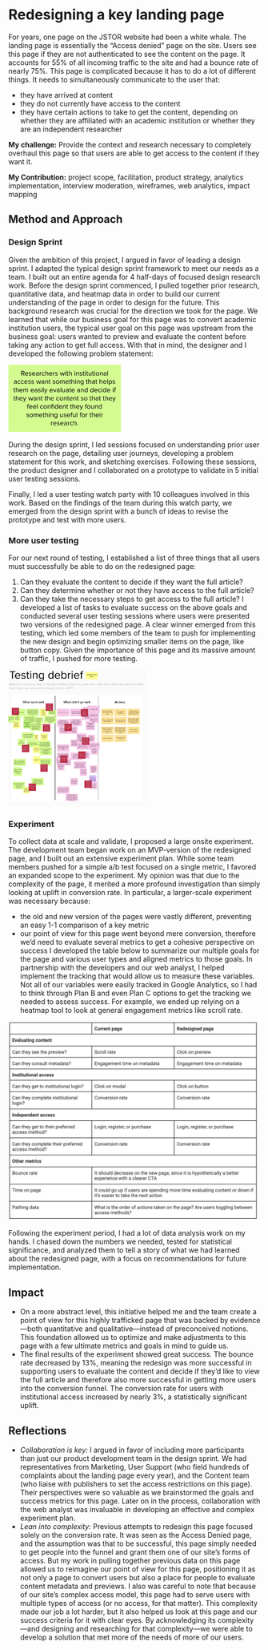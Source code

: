 # Redesigning a key landing page

For years, one page on the JSTOR website had been a white whale. The landing page is essentially the “Access denied” page on the site. Users see this page if they are not authenticated to see the content on the page. It accounts for 55% of all incoming traffic to the site and had a bounce rate of nearly 75%. 
This page is complicated because it has to do a lot of different things. It needs to simultaneously communicate to the user that: 
* they have arrived at content
* they do not currently have access to the content
* they have certain actions to take to get the content, depending on whether they are affiliated with an academic institution or whether they are an independent researcher

**My challenge:**  Provide the context and research necessary to completely overhaul this page so that users are able to get access to the content if they want it. 

**My Contribution:** project scope, facilitation, product strategy, analytics implementation, interview moderation, wireframes, web analytics, impact mapping


## Method and Approach

### Design Sprint

Given the ambition of this project, I argued in favor of leading a design sprint. I adapted the typical design sprint framework to meet our needs as a team. I built out an entire agenda for 4 half-days of focused design research work. Before the design sprint commenced, I pulled together prior research, quantitative data, and heatmap data in order to build our current understanding of the page in order to design for the future. This background research was crucial for the direction we took for the page. We learned that while our business goal for this page was to convert academic institution users, the typical user goal on this page was upstream from the business goal: users wanted to preview and evaluate the content before taking any action to get full access. With that in mind, the designer and I developed the following problem statement:

<img src="/images/Screen Shot 2020-06-27 at 2.39.09 PM.png" width="225">

During the design sprint, I led sessions focused on understanding prior user research on the page, detailing user journeys, developing a problem statement for this work, and sketching exercises. Following these sessions, the product designer and I collaborated on a prototype to validate in 5 initial user testing sessions. 

Finally, I led a user testing watch party with 10 colleagues involved in this work. Based on the findings of the team during this watch party, we emerged from the design sprint with a bunch of ideas to revise the prototype and test with more users. 

### More user testing

For our next round of testing, I established a list of three things that all users must successfully be able to do on the redesigned page:
1. Can they evaluate the content to decide if they want the full article?
2. Can they determine whether or not they have access to the full article?
3. Can they take the necessary steps to get access to the full article?
I developed a list of tasks to evaluate success on the above goals and conducted several user testing sessions where users were presented two versions of the redesigned page. A clear winner emerged from this testing, which led some members of the team to push for implementing the new design and begin optimizing smaller items on the page, like button copy. Given the importance of this page and its massive amount of traffic, I pushed for more testing.

<img src="/images/Screen Shot 2020-06-27 at 2.15.26 PM.png" width="275">

### Experiment

To collect data at scale and validate, I proposed a large onsite experiment. The development team began work on an MVP-version of the redesigned page, and I built out an extensive experiment plan. While some team members pushed for a simple a/b test focused on a single metric, I favored an expanded scope to the experiment. My opinion was that due to the complexity of the page, it merited a more profound investigation than simply looking at uplift in conversion rate. In particular, a larger-scale experiment was necessary because:
* the old and new version of the pages were vastly different, preventing an easy 1-1 comparison of a key metric
* our point of view for this page went beyond mere conversion, therefore we’d need to evaluate several metrics to get a cohesive perspective on success
I developed the table below to summarize our multiple goals for the page and various user types and aligned metrics to those goals. In partnership with the developers and our web analyst, I helped implement the tracking that would allow us to measure these variables. Not all of our variables were easily tracked in Google Analytics, so I had to think through Plan B and even Plan C options to get the tracking we needed to assess success. For example, we ended up relying on a heatmap tool to look at general engagement metrics like scroll rate. 

<img src="/images/Screen Shot 2020-06-27 at 3.04.28 PM.png" width="500">

Following the experiment period, I had a lot of data analysis work on my hands. I chased down the numbers we needed, tested for statistical significance, and analyzed them to tell a story of what we had learned about the redesigned page, with a focus on recommendations for future implementation.

## Impact

* On a more abstract level, this initiative helped me and the team create a point of view for this highly trafficked page that was backed by evidence—both quantitative and qualitative—instead of preconceived notions. This foundation allowed us to optimize and make adjustments to this page with a few ultimate metrics and goals in mind to guide us.
* The final results of the experiment showed great success. The bounce rate decreased by 13%, meaning the redesign was more successful in supporting users to evaluate the content and decide if they’d like to view the full article and therefore also more successful in getting more users into the conversion funnel. The conversion rate for users with institutional access increased by nearly 3%, a statistically significant uplift. 

## Reflections

* *Collaboration is key:* I argued in favor of including more participants than just our product development team in the design sprint. We had representatives from Marketing, User Support (who field hundreds of complaints about the landing page every year), and the Content team (who liaise with publishers to set the access restrictions on this page). Their perspectives were so valuable as we brainstormed the goals and success metrics for this page. Later on in the process, collaboration with the web analyst was invaluable in developing an effective and complex experiment plan.
* *Lean into complexity:* Previous attempts to redesign this page focused solely on the conversion rate. It was seen as the Access Denied page, and the assumption was that to be successful, this page simply needed to get people into the funnel and grant them one of our site’s forms of access. But my work in pulling together previous data on this page allowed us to reimagine our point of view for this page, positioning it as not only a page to convert users but also a place for people to evaluate content metadata and previews. I also was careful to note that because of our site’s complex access model, this page had to serve users with multiple types of access (or no access, for that matter). This complexity made our job a lot harder, but it also helped us look at this page and our success criteria for it with clear eyes. By acknowledging its complexity—and designing and researching for that complexity—we were able to develop a solution that met more of the needs of more of our users. 
